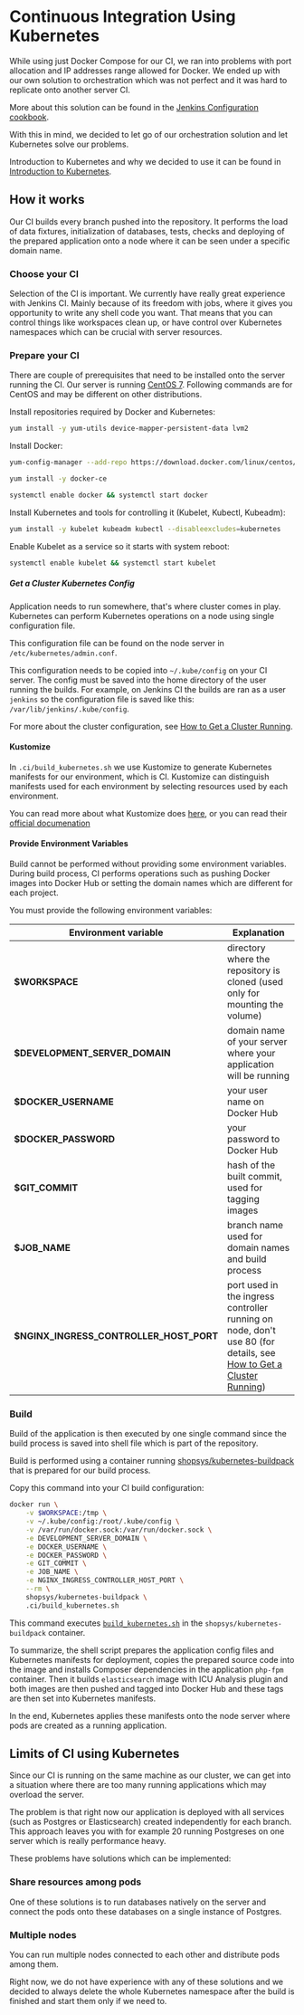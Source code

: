 # Continuous Integration Using Kubernetes
While using just Docker Compose for our CI, we ran into problems with port allocation and IP addresses range allowed for Docker.
We ended up with our own solution to orchestration which was not perfect and it was hard to replicate onto another server CI.

More about this solution can be found in the [Jenkins Configuration cookbook](/docs/cookbook/jenkins-configuration.md).

With this in mind, we decided to let go of our orchestration solution and let Kubernetes solve our problems.

Introduction to Kubernetes and why we decided to use it can be found in [Introduction to Kubernetes](/docs/kubernetes/introduction-to-kubernetes.md).

## How it works
Our CI builds every branch pushed into the repository.
It performs the load of data fixtures, initialization of databases, tests, checks and deploying of the prepared application onto a node where it can be seen under a specific domain name.

### Choose your CI
Selection of the CI is important.
We currently have really great experience with Jenkins CI.
Mainly because of its freedom with jobs, where it gives you opportunity to write any shell code you want.
That means that you can control things like workspaces clean up, or have control over Kubernetes namespaces which can be crucial with server resources.

### Prepare your CI
There are couple of prerequisites that need to be installed onto the server running the CI.
Our server is running [CentOS 7](https://www.centos.org/).
Following commands are for CentOS and may be different on other distributions.

Install repositories required by Docker and Kubernetes:
```bash
yum install -y yum-utils device-mapper-persistent-data lvm2
```

Install Docker:
```bash
yum-config-manager --add-repo https://download.docker.com/linux/centos/docker-ce.repo

yum install -y docker-ce

systemctl enable docker && systemctl start docker
```

Install Kubernetes and tools for controlling it (Kubelet, Kubectl, Kubeadm):
```bash
yum install -y kubelet kubeadm kubectl --disableexcludes=kubernetes
```

Enable Kubelet as a service so it starts with system reboot:
```bash
systemctl enable kubelet && systemctl start kubelet
```

##### Get a Cluster Kubernetes Config
Application needs to run somewhere, that's where cluster comes in play.
Kubernetes can perform Kubernetes operations on a node using single configuration file.

This configuration file can be found on the node server in `/etc/kubernetes/admin.conf`.

This configuration needs to be copied into `~/.kube/config` on your CI server.
The config must be saved into the home directory of the user running the builds.
For example, on Jenkins CI the builds are ran as a user `jenkins` so the configuration file is saved like this: `/var/lib/jenkins/.kube/config`.

For more about the cluster configuration, see [How to Get a Cluster Running](/docs/kubernetes/how-to-get-a-cluster-running.md).

#### Kustomize
In `.ci/build_kubernetes.sh` we use Kustomize to generate Kubernetes manifests for our environment, which is CI. Kustomize can distinguish manifests used for each environment by selecting resources used by each environment.

You can read more about what Kustomize does [here](./how-to-deploy-ssfw-to-google-cloud-platform.md#kustomize), or you can read their [official documenation](https://github.com/kubernetes-sigs/kustomize/tree/master/docs)

#### Provide Environment Variables
Build cannot be performed without providing some environment variables.
During build process, CI performs operations such as pushing Docker images into Docker Hub or setting the domain names which are different for each project.

You must provide the following environment variables:

| Environment variable                    | Explanation
| --------------------                    | -----------
| **$WORKSPACE**                          | directory where the repository is cloned (used only for mounting the volume)
| **$DEVELOPMENT_SERVER_DOMAIN**          | domain name of your server where your application will be running
| **$DOCKER_USERNAME**                    | your user name on Docker Hub
| **$DOCKER_PASSWORD**                    | your password to Docker Hub
| **$GIT_COMMIT**                         | hash of the built commit, used for tagging images
| **$JOB_NAME**                           | branch name used for domain names and build process
| **$NGINX_INGRESS_CONTROLLER_HOST_PORT** | port used in the ingress controller running on node, don't use 80 (for details, see [How to Get a Cluster Running](/docs/kubernetes/how-to-get-a-cluster-running.md))

### Build
Build of the application is then executed by one single command since the build process is saved into shell file which is part of the repository.

Build is performed using a container running [shopsys/kubernetes-buildpack](https://github.com/shopsys/kubernetes-buildpack) that is prepared for our build process.

Copy this command into your CI build configuration:
```bash
docker run \
    -v $WORKSPACE:/tmp \
    -v ~/.kube/config:/root/.kube/config \
    -v /var/run/docker.sock:/var/run/docker.sock \
    -e DEVELOPMENT_SERVER_DOMAIN \
    -e DOCKER_USERNAME \
    -e DOCKER_PASSWORD \
    -e GIT_COMMIT \
    -e JOB_NAME \
    -e NGINX_INGRESS_CONTROLLER_HOST_PORT \
    --rm \
    shopsys/kubernetes-buildpack \
    .ci/build_kubernetes.sh
```

This command executes [`build_kubernetes.sh`](/.ci/build_kubernetes.sh) in the `shopsys/kubernetes-buildpack` container.

To summarize, the shell script prepares the application config files and Kubernetes manifests for deployment, copies the prepared source code into the image and installs Composer dependencies in the application `php-fpm` container.
Then it builds `elasticsearch` image with ICU Analysis plugin and both images are then pushed and tagged into Docker Hub and these tags are then set into Kubernetes manifests.

In the end, Kubernetes applies these manifests onto the node server where pods are created as a running application.

## Limits of CI using Kubernetes
Since our CI is running on the same machine as our cluster, we can get into a situation where there are too many running applications which may overload the server.

The problem is that right now our application is deployed with all services (such as Postgres or Elasticsearch) created independently for each branch.
This approach leaves you with for example 20 running Postgreses on one server which is really performance heavy.

These problems have solutions which can be implemented:

### Share resources among pods
One of these solutions is to run databases natively on the server and connect the pods onto these databases on a single instance of Postgres.

### Multiple nodes
You can run multiple nodes connected to each other and distribute pods among them.

Right now, we do not have experience with any of these solutions and we decided to always delete the whole Kubernetes namespace after the build is finished and start them only if we need to.
